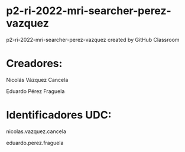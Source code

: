 # p2-ri-2022-mri-searcher-perez-vazquez
p2-ri-2022-mri-searcher-perez-vazquez created by GitHub Classroom

# Creadores:

Nicolás Vázquez Cancela 

Eduardo Pérez Fraguela

# Identificadores UDC:
nicolas.vazquez.cancela

eduardo.perez.fraguela
